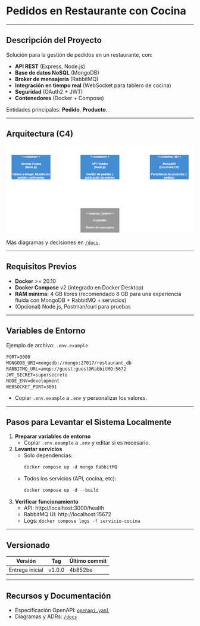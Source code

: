# Pedidos en Restaurante con Cocina

---

## Descripción del Proyecto

Solución para la gestión de pedidos en un restaurante, con:

- **API REST** (Express, Node.js)
- **Base de datos NoSQL** (MongoDB)
- **Broker de mensajería** (RabbitMQ)
- **Integración en tiempo real** (WebSocket para tablero de cocina)
- **Seguridad** (OAuth2 + JWT)
- **Contenedores** (Docker + Compose)

Entidades principales: **Pedido**, **Producto**.

---

## Arquitectura (C4)

![C4 - Arquitectura de alto nivel](docs/c4/c4-container.png)

Más diagramas y decisiones en [`/docs`](./docs).

---

## Requisitos Previos

- **Docker** >= 20.10
- **Docker Compose** v2 (integrado en Docker Desktop)
- **RAM mínima:** 4 GB libres (recomendado 8 GB para una experiencia fluida con MongoDB + RabbitMQ + servicios)
- (Opcional) Node.js, Postman/curl para pruebas

---

## Variables de Entorno

Ejemplo de archivo: `.env.example`

```env
PORT=3000
MONGODB_URI=mongodb://mongo:27017/restaurant_db
RABBITMQ_URL=amqp://guest:guest@RabbitMQ:5672
JWT_SECRET=supersecreto
NODE_ENV=development
WEBSOCKET_PORT=3001
```

- Copiar `.env.example` a `.env` y personalizar los valores.

---

## Pasos para Levantar el Sistema Localmente

1. **Preparar variables de entorno**
   - Copiar `.env.example` a `.env` y editar si es necesario.
2. **Levantar servicios**
   - Solo dependencias:
     ```powershell
     docker compose up -d mongo RabbitMQ
     ```
   - Todos los servicios (API, cocina, etc):
     ```powershell
     docker compose up -d --build
     ```
3. **Verificar funcionamiento**
   - API: http://localhost:3000/health
   - RabbitMQ UI: http://localhost:15672
   - Logs: `docker compose logs -f servicio-cocina`

---

## Versionado

| Versión         | Tag    | Último commit |
| --------------- | ------ | ------------- |
| Entrega inicial | v1.0.0 | 4b852be       |

---

## Recursos y Documentación

- Especificación OpenAPI: [`openapi.yaml`](./openapi.yaml)
- Diagramas y ADRs: [`/docs`](./docs)
